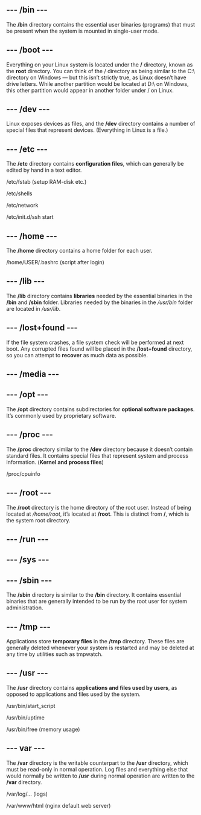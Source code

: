 ## --- /bin ---

The **/bin** directory contains the essential user binaries (programs) that must be present when the system is mounted in single-user mode.

## --- /boot ---

Everything on your Linux system is located under the **/** directory, known as the **root** directory. You can think of the / directory as being similar to the C:\ directory on Windows — but this isn’t strictly true, as Linux doesn’t have drive letters. While another partition would be located at D:\ on Windows, this other partition would appear in another folder under / on Linux.

## --- /dev ---

Linux exposes devices as files, and the **/dev** directory contains a number of special files that represent devices. (Everything in Linux is a file.)

## --- /etc ---

The **/etc** directory contains **configuration files**, which can generally be edited by hand in a text editor.

/etc/fstab (setup RAM-disk etc.)

/etc/shells

/etc/network

/etc/init.d/ssh start

## --- /home ---

The **/home** directory contains a home folder for each user. 

/home/USER/.bashrc   (script after login)

## --- /lib ---

The **/lib** directory contains **libraries** needed by the essential binaries in the **/bin** and **/sbin** folder. 
Libraries needed by the binaries in the */usr/bin* folder are located in */usr/lib*.

## --- /lost+found ---

If the file system crashes, a file system check will be performed at next boot. Any corrupted files found will be placed in the **/lost+found** directory, so you can attempt to **recover** as much data as possible.

## --- /media ---

## --- /opt ---

The **/opt** directory contains subdirectories for **optional software packages**. It’s commonly used by proprietary software.

## --- /proc ---

The **/proc** directory similar to the **/dev** directory because it doesn’t contain standard files. It contains special files that represent system and process information. (**Kernel and process files**)

/proc/cpuinfo

## --- /root ---

The **/root** directory is the home directory of the root user. Instead of being located at */home/root*, it’s located at **/root**. This is distinct from **/**, which is the system root directory.

## --- /run ---

## --- /sys ---

## --- /sbin ---

The **/sbin** directory is similar to the **/bin** directory. It contains essential binaries that are generally intended to be run by the root user for system administration.

## --- /tmp ---

Applications store **temporary files** in the **/tmp** directory. These files are generally deleted whenever your system is restarted and may be deleted at any time by utilities such as tmpwatch.

## --- /usr ---

The **/usr** directory contains **applications and files used by users**, as opposed to applications and files used by the system. 

/usr/bin/start_script

/usr/bin/uptime

/usr/bin/free (memory usage)

## --- var ---

The **/var** directory is the writable counterpart to the **/usr** directory, which must be read-only in normal operation. Log files and everything else that would normally be written to **/usr** during normal operation are written to the **/var** directory. 

/var/log/... (logs)

/var/www/html (nginx default web server) 
